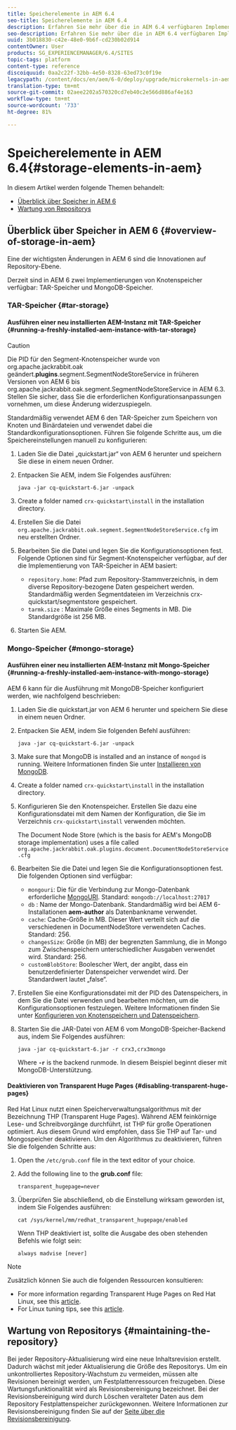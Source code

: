 ```yaml
---
title: Speicherelemente in AEM 6.4
seo-title: Speicherelemente in AEM 6.4
description: Erfahren Sie mehr über die in AEM 6.4 verfügbaren Implementierungen von Knotenspeicher und über die Wartung von Repositorys.
seo-description: Erfahren Sie mehr über die in AEM 6.4 verfügbaren Implementierungen von Knotenspeicher und über die Wartung von Repositorys.
uuid: 3b018830-c42e-48e0-9b6f-cd230b02d914
contentOwner: User
products: SG_EXPERIENCEMANAGER/6.4/SITES
topic-tags: platform
content-type: reference
discoiquuid: 0aa2c22f-32bb-4e50-8328-63ed73c0f19e
legacypath: /content/docs/en/aem/6-0/deploy/upgrade/microkernels-in-aem-6-0
translation-type: tm+mt
source-git-commit: 02aee2202a570320cd7eb40c2e566d886af4e163
workflow-type: tm+mt
source-wordcount: '733'
ht-degree: 81%

---
```



# Speicherelemente in AEM 6.4{#storage-elements-in-aem}

In diesem Artikel werden folgende Themen behandelt:

* [Überblick über Speicher in AEM 6](/help/sites-deploying/storage-elements-in-aem-6.md#overview-of-storage-in-aem)
* [Wartung von Repositorys](/help/sites-deploying/storage-elements-in-aem-6.md#maintaining-the-repository)

## Überblick über Speicher in AEM 6 {#overview-of-storage-in-aem}

Eine der wichtigsten Änderungen in AEM 6 sind die Innovationen auf Repository-Ebene.

Derzeit sind in AEM 6 zwei Implementierungen von Knotenspeicher verfügbar: TAR-Speicher und MongoDB-Speicher.

### TAR-Speicher {#tar-storage}

#### Ausführen einer neu installierten AEM-Instanz mit TAR-Speicher {#running-a-freshly-installed-aem-instance-with-tar-storage}

>[!CAUTION]
>
>Die PID für den Segment-Knotenspeicher wurde von org.apache.jackrabbit.oak geändert.**plugins**.segment.SegmentNodeStoreService in früheren Versionen von AEM 6 bis org.apache.jackrabbit.oak.segment.SegmentNodeStoreService in AEM 6.3. Stellen Sie sicher, dass Sie die erforderlichen Konfigurationsanpassungen vornehmen, um diese Änderung widerzuspiegeln.

Standardmäßig verwendet AEM 6 den TAR-Speicher zum Speichern von Knoten und Binärdateien und verwendet dabei die Standardkonfigurationsoptionen. Führen Sie folgende Schritte aus, um die Speichereinstellungen manuell zu konfigurieren:

1. Laden Sie die Datei „quickstart.jar“ von AEM 6 herunter und speichern Sie diese in einem neuen Ordner.
1. Entpacken Sie AEM, indem Sie Folgendes ausführen:

   `java -jar cq-quickstart-6.jar -unpack`

1. Create a folder named `crx-quickstart\install` in the installation directory.

1. Erstellen Sie die Datei `org.apache.jackrabbit.oak.segment.SegmentNodeStoreService.cfg` im neu erstellten Ordner.

1. Bearbeiten Sie die Datei und legen Sie die Konfigurationsoptionen fest. Folgende Optionen sind für Segment-Knotenspeicher verfügbar, auf der die Implementierung von TAR-Speicher in AEM basiert:

   * `repository.home`: Pfad zum Repository-Stammverzeichnis, in dem diverse Repository-bezogene Daten gespeichert werden. Standardmäßig werden Segmentdateien im Verzeichnis crx-quickstart/segmentstore gespeichert.
   * `tarmk.size` : Maximale Größe eines Segments in MB. Die Standardgröße ist 256 MB.

1. Starten Sie AEM.

### Mongo-Speicher {#mongo-storage}

#### Ausführen einer neu installierten AEM-Instanz mit Mongo-Speicher {#running-a-freshly-installed-aem-instance-with-mongo-storage}

AEM 6 kann für die Ausführung mit MongoDB-Speicher konfiguriert werden, wie nachfolgend beschrieben:

1. Laden Sie die quickstart.jar von AEM 6 herunter und speichern Sie diese in einem neuen Ordner.
1. Entpacken Sie AEM, indem Sie folgenden Befehl ausführen:

   `java -jar cq-quickstart-6.jar -unpack`

1. Make sure that MongoDB is installed and an instance of `mongod` is running. Weitere Informationen finden Sie unter [Installieren von MongoDB](https://docs.mongodb.org/manual/installation/).
1. Create a folder named `crx-quickstart\install` in the installation directory.
1. Konfigurieren Sie den Knotenspeicher. Erstellen Sie dazu eine Konfigurationsdatei mit dem Namen der Konfiguration, die Sie im Verzeichnis `crx-quickstart\install` verwenden möchten.

   The Document Node Store (which is the basis for AEM&#39;s MongoDB storage implementation) uses a file called `org.apache.jackrabbit.oak.plugins.document.DocumentNodeStoreService.cfg`

1. Bearbeiten Sie die Datei und legen Sie die Konfigurationsoptionen fest. Die folgenden Optionen sind verfügbar:

   * `mongouri`: Die für die Verbindung zur Mongo-Datenbank erforderliche [MongoURI](https://docs.mongodb.org/manual/reference/connection-string/). Standard: `mongodb://localhost:27017`
   * `db` : Name der Mongo-Datenbank. Standardmäßig wird bei AEM 6-Installationen **aem-author** als Datenbankname verwendet.
   * `cache`: Cache-Größe in MB. Dieser Wert verteilt sich auf die verschiedenen in DocumentNodeStore verwendeten Caches. Standard: 256.
   * `changesSize`: Größe (in MB) der begrenzten Sammlung, die in Mongo zum Zwischenspeichern unterschiedlicher Ausgaben verwendet wird. Standard: 256.
   * `customBlobStore`: Boolescher Wert, der angibt, dass ein benutzerdefinierter Datenspeicher verwendet wird. Der Standardwert lautet „false“.

1. Erstellen Sie eine Konfigurationsdatei mit der PID des Datenspeichers, in dem Sie die Datei verwenden und bearbeiten möchten, um die Konfigurationsoptionen festzulegen. Weitere Informationen finden Sie unter [Konfigurieren von Knotenspeichern und Datenspeichern](/help/sites-deploying/data-store-config.md).

1. Starten Sie die JAR-Datei von AEM 6 vom MongoDB-Speicher-Backend aus, indem Sie Folgendes ausführen:

   ```shell
   java -jar cq-quickstart-6.jar -r crx3,crx3mongo
   ```

   Where **`-r`** is the backend runmode. In diesem Beispiel beginnt dieser mit MongoDB-Unterstützung.

#### Deaktivieren von Transparent Huge Pages {#disabling-transparent-huge-pages}

Red Hat Linux nutzt einen Speicherverwaltungsalgorithmus mit der Bezeichnung THP (Transparent Huge Pages). Während AEM feinkörnige Lese- und Schreibvorgänge durchführt, ist THP für große Operationen optimiert. Aus diesem Grund wird empfohlen, dass Sie THP auf Tar- und Mongospeicher deaktivieren. Um den Algorithmus zu deaktivieren, führen Sie die folgenden Schritte aus:

1. Open the `/etc/grub.conf` file in the text editor of your choice.
1. Add the following line to the **grub.conf** file:

   ```
   transparent_hugepage=never
   ```

1. Überprüfen Sie abschließend, ob die Einstellung wirksam geworden ist, indem Sie Folgendes ausführen:

   ```
   cat /sys/kernel/mm/redhat_transparent_hugepage/enabled
   ```

   Wenn THP deaktiviert ist, sollte die Ausgabe des oben stehenden Befehls wie folgt sein:

   ```
   always madvise [never]
   ```

>[!NOTE]
>
>Zusätzlich können Sie auch die folgenden Ressourcen konsultieren:
>
>* For more information regarding Transparent Huge Pages on Red Hat Linux, see this [article](https://access.redhat.com/solutions/46111).
>* For Linux tuning tips, see this [article](https://helpx.adobe.com/de/experience-manager/kb/performance-tuning-tips.html).

>



## Wartung von Repositorys {#maintaining-the-repository}

Bei jeder Repository-Aktualisierung wird eine neue Inhaltsrevision erstellt. Dadurch wächst mit jeder Aktualisierung die Größe des Repositorys. Um ein unkontrolliertes Repository-Wachstum zu vermeiden, müssen alte Revisionen bereinigt werden, um Festplattenressourcen freizugeben. Diese Wartungsfunktionalität wird als Revisionsbereinigung bezeichnet. Bei der Revisionsbereinigung wird durch Löschen veralteter Daten aus dem Repository Festplattenspeicher zurückgewonnen. Weitere Informationen zur Revisionsbereinigung finden Sie auf der [Seite über die Revisionsbereinigung](/help/sites-deploying/revision-cleanup.md).
